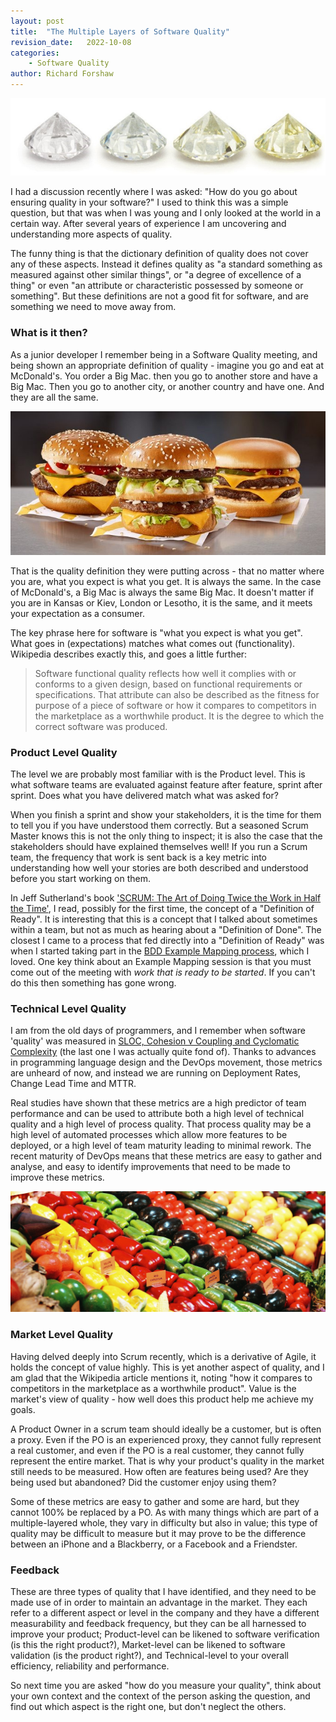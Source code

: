 ```yaml
---
layout: post
title:  "The Multiple Layers of Software Quality"
revision_date:   2022-10-08
categories:
    - Software Quality
author: Richard Forshaw
---
```


![Four Diamonds](images/BigDiamonds.jpg)

I had a discussion recently where I was asked: "How do you go about ensuring quality in your software?" I used to think this was a simple question, but that was when I was young and I only looked at the world in a certain way. After several years of experience I am uncovering and understanding more aspects of quality.

The funny thing is that the dictionary definition of quality does not cover any of these aspects. Instead it defines quality as "a standard something as measured against other similar things", or "a degree of excellence of a thing" or even "an attribute or characteristic possessed by someone or something". But these definitions are not a good fit for software, and are something we need to move away from.

### What is it then?

As a junior developer I remember being in a Software Quality meeting, and being shown an appropriate definition of quality - imagine you go and eat at McDonald's. You order a Big Mac. then you go to another store and have a Big Mac. Then you go to another city, or another country and have one. And they are all the same.

![Big Macs](images/bigmacs.jpg)

That is the quality definition they were putting across - that no matter where you are, what you expect is what you get. It is always the same. In the case of McDonald's, a Big Mac is always the same Big Mac. It doesn't matter if you are in Kansas or Kiev, London or Lesotho, it is the same, and it meets your expectation as a consumer.

The key phrase here for software is "what you expect is what you get". What goes in (expectations) matches what comes out (functionality). Wikipedia describes exactly this, and goes a little further:

> Software functional quality reflects how well it complies with or conforms to a given design, based on functional requirements or specifications. That attribute can also be described as the fitness for purpose of a piece of software or how it compares to competitors in the marketplace as a worthwhile product. It is the degree to which the correct software was produced.

### Product Level Quality

The level we are probably most familiar with is the Product level. This is what software teams are evaluated against feature after feature, sprint after sprint. Does what you have delivered match what was asked for?

When you finish a sprint and show your stakeholders, it is the time for them to tell you if you have understood them correctly. But a seasoned Scrum Master knows this is not the only thing to inspect; it is also the case that the stakeholders should have explained themselves well! If you run a Scrum team, the frequency that work is sent back is a key metric into understanding how well your stories are both described and understood before you start working on them.

In Jeff Sutherland's book ['SCRUM: The Art of Doing Twice the Work in Half the Time'](https://www.goodreads.com/book/show/19288230-scrum), I read, possibly for the first time, the concept of a "Definition of Ready". It is interesting that this is a concept that I talked about sometimes within a team, but not as much as hearing about a "Definition of Done". The closest I came to a process that fed directly into a "Definition of Ready" was when I started taking part in the [BDD Example Mapping process](https://cucumber.io/blog/bdd/example-mapping-introduction/), which I loved. One key think about an Example Mapping session is that you must come out of the meeting with _work that is ready to be started_. If you can't do this then something has gone wrong.

### Technical Level Quality

I am from the old days of programmers, and I remember when software 'quality' was measured in [SLOC, Cohesion v Coupling and Cyclomatic Complexity](https://en.wikipedia.org/wiki/Software_metric) (the last one I was actually quite fond of). Thanks to advances in programming language design and the DevOps movement, those metrics are unheard of now, and instead we are running on Deployment Rates, Change Lead Time and MTTR.

Real studies have shown that these metrics are a high predictor of team performance and can be used to attribute both a high level of technical quality and a high level of process quality. That process quality may be a high level of automated processes which allow more features to be deployed, or a high level of team maturity leading to minimal rework. The recent maturity of DevOps means that these metrics are easy to gather and analyse, and easy to identify improvements that need to be made to improve these metrics.

![Vegetables In The Market](images/MarketVegetables.jpg)

### Market Level Quality

Having delved deeply into Scrum recently, which is a derivative of Agile, it holds the concept of value highly. This is yet another aspect of quality, and I am glad that the Wikipedia article mentions it, noting "how it compares to competitors in the marketplace as a worthwhile product". Value is the market's view of quality - how well does this product help me achieve my goals.

A Product Owner in a scrum team should ideally be a customer, but is often a proxy. Even if the PO is an experienced proxy, they cannot fully represent a real customer, and even if the PO is a real customer, they cannot fully represent the entire market. That is why your product's quality in the market still needs to be measured. How often are features being used? Are they being used but abandoned? Did the customer enjoy using them?

Some of these metrics are easy to gather and some are hard, but they cannot 100% be replaced by a PO. As with many things which are part of a multiple-layered whole, they vary in difficulty but also in value; this type of quality may be difficult to measure but it may prove to be the difference between an iPhone and a Blackberry, or a Facebook and a Friendster.

### Feedback

These are three types of quality that I have identified, and they need to be made use of in order to maintain an advantage in the market. They each refer to a different aspect or level in the company and they have a different measurability and feedback frequency, but they can be all harnessed to improve your product; Product-level can be likened to software verification (is this the right product?), Market-level can be likened to software validation (is the product right?), and Technical-level to your overall efficiency, reliability and performance.

So next time you are asked "how do you measure your quality", think about your own context and the context of the person asking the question, and find out which aspect is the right one, but don't neglect the others.

